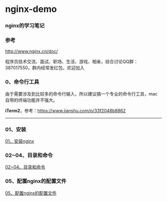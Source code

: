 # nginx-demo 

### nginx的学习笔记

### 参考

http://www.nginx.cn/doc/

程序员技术交流、面试、职场、生活、游戏、相亲，综合讨论QQ群：387017550，群内经常发红包，欢迎加入

### 0、命令行工具

由于需要涉及到比较多的命令行输入，所以建议搞一个专业的命令行工具，mac自带的终端功能并不强大。

<b>iTerm2</b>，参考：https://www.jianshu.com/p/33f2048b8862

---

### 01、安装

<a href='https://github.com/qq20004604/nginx-demo/blob/master/01、安装nginx.md'>01、安装nginx</a>

### 02~04、目录和命令

<a href='https://github.com/qq20004604/nginx-demo/blob/master/02~04、目录和命令.md'>02~04、目录和命令</a>

### 05、配置nginx的配置文件

<a href='https://github.com/qq20004604/nginx-demo/blob/master/05、配置nginx的配置文件.md'>05、配置nginx的配置文件</a>